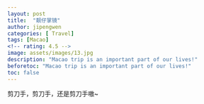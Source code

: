 ```yaml
---
layout: post
title:  "靓仔掌镜"
author: jipengwen
categories: [ Travel]
tags: [Macao]
<!-- rating: 4.5 -->
image: assets/images/13.jpg
description: "Macao trip is an important part of our lives!"
beforetoc: "Macao trip is an important part of our lives!"
toc: false
---
```


剪刀手，剪刀手，还是剪刀手嗷~
